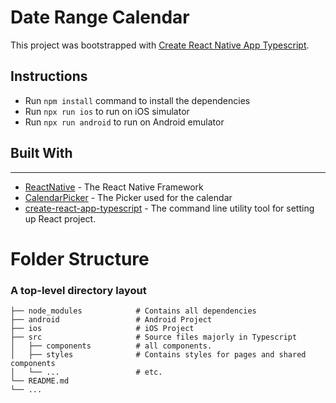 Date Range Calendar
============================

This project was bootstrapped with [Create React Native App Typescript](https://reactnative.dev/docs/typescript).

## Instructions

- Run `npm install` command to install the dependencies
- Run `npx run ios` to run on iOS simulator
- Run `npx run android` to run on Android emulator
## Built With
---

- [ReactNative](https://reactnative.dev/) - The React Native Framework
- [CalendarPicker](https://github.com/stephy/CalendarPicker/) - The Picker used for the calendar
- [create-react-app-typescript](https://create-react-app.dev/docs/adding-typescript/) - The command line utility tool for setting up React project.

Folder Structure 
============================
### A top-level directory layout
    ├── node_modules            # Contains all dependencies
    ├── android                 # Android Project
    ├── ios                     # iOS Project
    ├── src                     # Source files majorly in Typescript
    │   ├── components          # all components.
    │   ├── styles              # Contains styles for pages and shared components
    │   └── ...                 # etc.
    └── README.md
    └── ...
